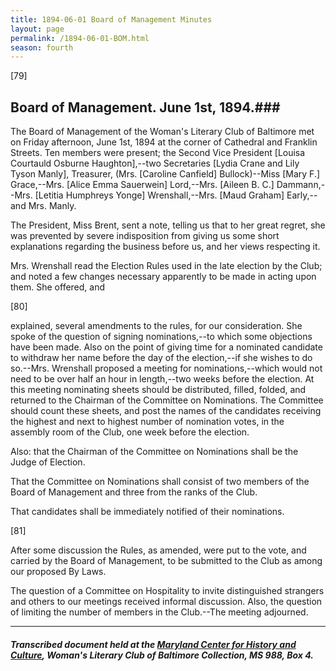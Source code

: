 ```yaml
---
title: 1894-06-01 Board of Management Minutes
layout: page
permalink: /1894-06-01-BOM.html
season: fourth
---
```


<style>
    #maincontent{
        font-size:1.4em;
    }
</style>
[79]

## Board of Management. June 1st, 1894.### 

The Board of Management of the Woman's Literary Club of Baltimore met on Friday afternoon, June 1st, 1894 at the corner of Cathedral and Franklin Streets. Ten members were present; the Second Vice President [Louisa Courtauld Osburne Haughton],--two Secretaries [Lydia Crane and Lily Tyson Manly], Treasurer, (Mrs. [Caroline Canfield] Bullock)--Miss [Mary F.] Grace,--Mrs. [Alice Emma Sauerwein] Lord,--Mrs. [Aileen B. C.] Dammann,--Mrs. [Letitia Humphreys Yonge] Wrenshall,--Mrs. [Maud Graham] Early,--and Mrs. Manly.

The President, Miss Brent, sent a note, telling us that to her great regret, she was prevented by severe indisposition from giving us some short explanations regarding the business before us, and her views respecting it.

Mrs. Wrenshall read the Election Rules used in the late election by the Club; and noted a few changes necessary apparently to be made in acting upon them. She offered, and

[80]

explained, several amendments to the rules, for our consideration. She spoke of the question of signing nominations,--to which some objections have been made. Also on the point of giving time for a nominated candidate to withdraw her name before the day of the election,--if she wishes to do so.--Mrs. Wrenshall proposed a meeting for nominations,--which would not need to be over half an hour in length,--two weeks before the election. At this meeting nominating sheets should be distributed, filled, folded, and returned to the Chairman of the Committee on Nominations. The Committee should count these sheets, and post the names of the candidates receiving the highest and next to highest number of nomination votes, in the assembly room of the Club, one week before the election.

Also: that the Chairman of the Committee on Nominations shall be the Judge of Election.

That the Committee on Nominations shall consist of two members of the Board of Management and three from the ranks of the Club.

That candidates shall be immediately notified of their nominations.

[81]

After some discussion the Rules, as amended, were put to the vote, and carried by the Board of Management, to be submitted to the Club as among our proposed By Laws.

The question of a Committee on Hospitality to invite distinguished strangers and others to our meetings received informal discussion. Also, the question of limiting the number of members in the Club.--The meeting adjourned.

<hr>

##### Transcribed document held at the [Maryland Center for History and Culture](http://mdhs.org/), Woman's Literary Club of Baltimore Collection, MS 988, Box 4. 